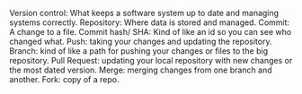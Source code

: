 Version control: What keeps a software system up to date and managing systems correctly.
Repository: Where data is stored and managed.
Commit: A change to a file.
Commit hash/ SHA: Kind of like an id so you can see who changed what.
Push: taking your changes and updating the repository. 
Branch: kind of like a path for pushing your changes or files to the big repository. 
Pull Request: updating your local repository with new changes or the most dated version.
Merge: merging changes from one branch and another. 
Fork: copy of a repo.
